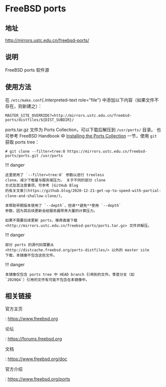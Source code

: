 # FreeBSD ports

## 地址

<http://mirrors.ustc.edu.cn/freebsd-ports/>

## 说明

FreeBSD ports 软件源

## 使用方法

在 `/etc/make.conf`{.interpreted-text role="file"}
中添加以下内容（如果文件不存在，则新建之）：

    MASTER_SITE_OVERRIDE?=http://mirrors.ustc.edu.cn/freebsd-ports/distfiles/${DIST_SUBDIR}/

ports.tar.gz 文件为 Ports Collection，可以下载后解压到 `/usr/ports/`
目录。 也可参考 FreeBSD Handbook 中 [Installing the Ports
Collection](https://docs.freebsd.org/en/books/handbook/ports/#ports-using-installation-methods)
一节，使用 `git` 获取 ports tree：

    # git clone --filter=tree:0 https://mirrors.ustc.edu.cn/freebsd-ports/ports.git /usr/ports

!!! danger

    这里使用了 `--filter=tree:0` 参数以进行 treeless
    clone，减少下载量与服务端压力。 关于不同的部分 clone
    方式及其注意事项，可参考 [GitHub Blog
    的有关文章](https://github.blog/2020-12-21-get-up-to-speed-with-partial-clone-and-shallow-clone/)。

    本帮助早期版本使用了 `--depth`，但请**避免**使用 `--depth`
    参数，因为其后续更新会给服务器带来大量的计算压力。

    如果不需要后续更新 ports，推荐直接下载
    <http://mirrors.ustc.edu.cn/freebsd-ports/ports.tar.gz> 文件并解压。

!!! danger

    部分 ports 的源代码需要从
    <http://distcache.freebsd.org/ports-distfiles/> 以外的 master site
    下载，本镜像不包含这些文件。

!!! danger

    本镜像仅包含 ports tree 中 HEAD branch 引用到的文件。季度分支（如
    `2020Q4`）引用的文件有可能不包含在本镜像中。

## 相关链接

官方主页

:   <https://www.freebsd.org>

论坛

:   <https://forums.freebsd.org>

文档

:   <https://www.freebsd.org/doc>

官方介绍

:   <https://www.freebsd.org/ports>
